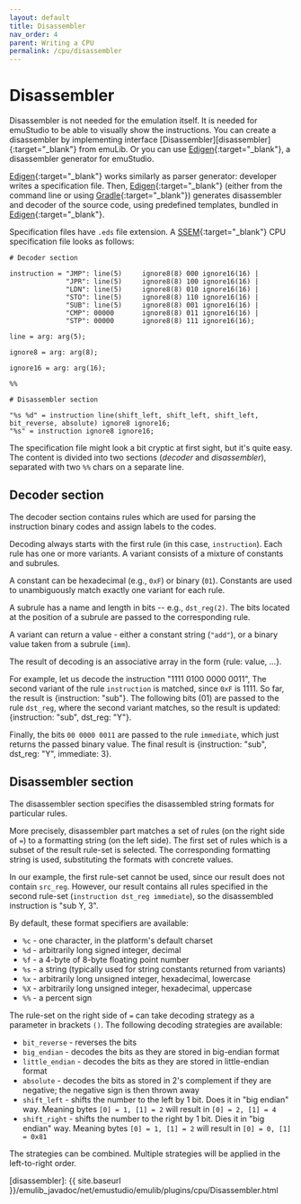 ```yaml
---
layout: default
title: Disassembler
nav_order: 4
parent: Writing a CPU
permalink: /cpu/disassembler
---
```


# Disassembler

Disassembler is not needed for the emulation itself. It is needed for emuStudio to be able to visually show the
instructions. You can create a disassembler by implementing interface [Disassembler][disassembler]{:target="_blank"} from emuLib. Or you can use [Edigen][edigen]{:target="_blank"}, a disassembler generator for emuStudio. 

[Edigen][edigen]{:target="_blank"} works similarly as parser generator: developer writes a specification file. Then, [Edigen][edigen]{:target="_blank"} (either from the command line or using [Gradle][edigen-gradle]{:target="_blank"}) generates disassembler and decoder of the source code, using predefined templates, bundled in [Edigen][edigen]{:target="_blank"}.

Specification files have `.eds` file extension. A [SSEM][ssem]{:target="_blank"} CPU specification file looks as follows:

```
# Decoder section

instruction = "JMP": line(5)     ignore8(8) 000 ignore16(16) |
              "JPR": line(5)     ignore8(8) 100 ignore16(16) |
              "LDN": line(5)     ignore8(8) 010 ignore16(16) |
              "STO": line(5)     ignore8(8) 110 ignore16(16) |
              "SUB": line(5)     ignore8(8) 001 ignore16(16) |
              "CMP": 00000       ignore8(8) 011 ignore16(16) |
              "STP": 00000       ignore8(8) 111 ignore16(16);

line = arg: arg(5);

ignore8 = arg: arg(8);

ignore16 = arg: arg(16);

%%

# Disassembler section

"%s %d" = instruction line(shift_left, shift_left, shift_left, bit_reverse, absolute) ignore8 ignore16;
"%s" = instruction ignore8 ignore16;
```

The specification file might look a bit cryptic at first sight, but it's quite easy. The content is divided into
two sections (_decoder_ and _disassembler_), separated with two `%%` chars on a separate line.
 
## Decoder section

The decoder section contains rules which are used for parsing the instruction binary codes and assign labels to the codes.

Decoding always starts with the first rule (in this case, `instruction`).
Each rule has one or more variants. A variant consists of a mixture of constants and subrules.

A constant can be hexadecimal (e.g., `0xF`) or binary (`01`). Constants are used to unambiguously match exactly one
variant for each rule.

A subrule has a name and length in bits -- e.g., `dst_reg(2)`. The bits located at the position of a subrule are passed
to the corresponding rule.

A variant can return a value - either a constant string (`"add"`), or a binary value taken from a subrule (`imm`).

The result of decoding is an associative array in the form {rule: value, ...}.

For example, let us decode the instruction "1111 0100 0000 0011", The second variant of the rule `instruction` is
matched, since `0xF` is 1111. So far, the result is {instruction: "sub"}. The following bits (01) are passed to the
rule `dst_reg`, where the second variant matches, so the result is updated: {instruction: "sub", dst_reg: "Y"}.

Finally, the bits `00 0000 0011` are passed to the rule `immediate`, which just returns the passed binary value.
The final result is {instruction: "sub", dst_reg: "Y", immediate: 3}.

## Disassembler section

The disassembler section specifies the disassembled string formats for particular rules.

More precisely, disassembler part matches a set of rules (on the right side of `=`) to a formatting string (on the left side).
The first set of rules which is a subset of the result rule-set is selected. The corresponding formatting string is used,
substituting the formats with concrete values.

In our example, the first rule-set cannot be used, since our result does not contain `src_reg`. However, our result
contains all rules specified in the second rule-set (`instruction dst_reg immediate`), so the disassembled instruction
is "sub Y, 3".

By default, these format specifiers are available:
 * `%c` - one character, in the platform's default charset
 * `%d` - arbitrarily long signed integer, decimal
 * `%f` - a 4-byte of 8-byte floating point number
 * `%s` - a string (typically used for string constants returned from variants)
 * `%x` - arbitrarily long unsigned integer, hexadecimal, lowercase
 * `%X` - arbitrarily long unsigned integer, hexadecimal, uppercase
 * `%%` - a percent sign
 
 The rule-set on the right side of `=` can take decoding strategy as a parameter in brackets `()`. The following
 decoding strategies are available:
 
 * `bit_reverse` - reverses the bits
 * `big_endian` - decodes the bits as they are stored in big-endian format
 * `little_endian` - decodes the bits as they are stored in little-endian format
 * `absolute` - decodes the bits as stored in 2's complement if they are negative; the negative sign is then thrown away
 * `shift_left` - shifts the number to the left by 1 bit. Does it in "big endian" way. Meaning bytes `[0] = 1, [1] = 2`
   will result in `[0] = 2, [1] = 4`
 * `shift_right` - shifts the number to the right by 1 bit. Dies it in "big endian" way. Meaning bytes `[0] = 1, [1] = 2`
   will result in `[0] = 0, [1] = 0x81`   
 
The strategies can be combined. Multiple strategies will be applied in the left-to-right order.


[edigen]: https://github.com/emustudio/edigen
[edigen-gradle]: https://github.com/emustudio/edigen-gradle-plugin
[ssem]: https://en.wikipedia.org/wiki/Manchester_Baby
[disassembler]: {{ site.baseurl }}/emulib_javadoc/net/emustudio/emulib/plugins/cpu/Disassembler.html
